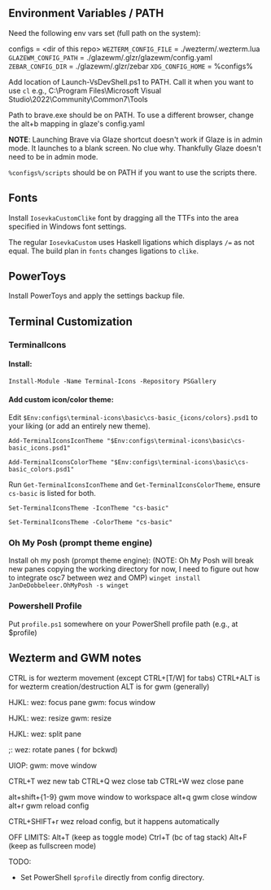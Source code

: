 ## Environment Variables / PATH
Need the following env vars set (full path on the system):

configs = \<dir of this repo\>
`WEZTERM_CONFIG_FILE` = ./wezterm/.wezterm.lua
`GLAZEWM_CONFIG_PATH` = ./glazewm/.glzr/glazewm/config.yaml
`ZEBAR_CONFIG_DIR` = ./glazewm/.glzr/zebar
`XDG_CONFIG_HOME` = %configs%

Add location of Launch-VsDevShell.ps1 to PATH. Call it when you want to use `cl`
e.g., C:\Program Files\Microsoft Visual Studio\2022\Community\Common7\Tools

Path to brave.exe should be on PATH. To use a different browser, change the
alt+b mapping in glaze's config.yaml

**NOTE**: Launching Brave via Glaze shortcut doesn't work if Glaze is in admin
mode. It launches to a blank screen. No clue why. Thankfully Glaze doesn't
need to be in admin mode.

`%configs%/scripts` should be on PATH if you want to use the scripts there.


## Fonts
Install `IosevkaCustomClike` font by dragging all the TTFs into the area
specified in Windows font settings.

The regular `IosevkaCustom` uses Haskell ligations which displays `/=` as not
equal. The build plan in `fonts` changes ligations to `clike`.

## PowerToys 
Install PowerToys and apply the settings backup file.


## Terminal Customization

### TerminalIcons

#### Install:
`Install-Module -Name Terminal-Icons -Repository PSGallery`

#### Add custom icon/color theme:
Edit `$Env:configs\terminal-icons\basic\cs-basic_{icons/colors}.psd1` to your liking (or add an entirely new theme).

`Add-TerminalIconsIconTheme "$Env:configs\terminal-icons\basic\cs-basic_icons.psd1"`

`Add-TerminalIconsColorTheme "$Env:configs\terminal-icons\basic\cs-basic_colors.psd1"`

Run `Get-TerminalIconsIconTheme` and `Get-TerminalIconsColorTheme`, ensure `cs-basic` is listed for both.

`Set-TerminalIconsTheme -IconTheme "cs-basic"`

`Set-TerminalIconsTheme -ColorTheme "cs-basic"`


### Oh My Posh (prompt theme engine)

Install oh my posh (prompt theme engine):
(NOTE: Oh My Posh will break new panes copying the working directory for now, I
need to figure out how to integrate osc7 between wez and OMP)
`winget install JanDeDobbeleer.OhMyPosh -s winget`

### Powershell Profile

Put `profile.ps1` somewhere on your PowerShell profile path (e.g., at $profile)

## Wezterm and GWM notes

CTRL is for wezterm movement (except CTRL+[T/W] for tabs)
CTRL+ALT is for wezterm creation/destruction
ALT is for gwm
(generally)

HJKL:
wez: focus pane
gwm: focus window

<shift>HJKL:
wez: resize 
gwm: resize

HJKL:
wez: split pane

;:
wez: rotate panes (<shift> for bckwd)

UIOP:
gwm: move window

CTRL+T wez new tab
CTRL+Q wez close tab
CTRL+W wez close pane

alt+shift+{1-9} gwm move window to workspace
alt+q gwm close window
alt+r gwm reload config

CTRL+SHIFT+r wez reload config, but it happens automatically

OFF LIMITS:
Alt+T  (keep as toggle mode)
Ctrl+T (bc of tag stack)
Alt+F  (keep as fullscreen mode)

TODO:
* Set PowerShell `$profile` directly from config directory. 

